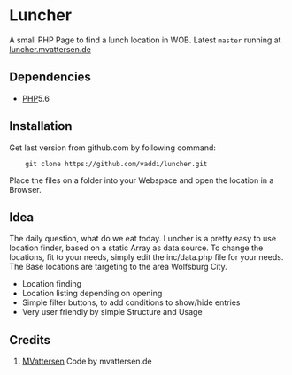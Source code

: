 # Luncher #
A small PHP Page to find a lunch location in WOB. Latest `master` running at [luncher.mvattersen.de](http://luncher.mvattersen.de/)


## Dependencies ##
* [PHP][]5.6


## Installation ##
Get last version from github.com by following command:
		
		git clone https://github.com/vaddi/luncher.git

Place the files on a folder into your Webspace and open the location in a Browser.


## Idea ##
The daily question, what do we eat today. Luncher is a pretty easy to use location finder, based on a static Array as data source. To change the locations, fit to your needs, simply edit the inc/data.php file for your needs. The Base locations are targeting to the area Wolfsburg City.

* Location finding
* Location listing depending on opening
* Simple filter buttons, to add conditions to show/hide entries
* Very user friendly by simple Structure and Usage


## Credits ##
1. [MVattersen][] Code by mvattersen.de


[MVattersen]: http://www.mvattersen.de/
[PHP]: http://php.net/
